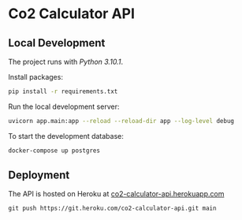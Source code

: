 # Co2 Calculator API

## Local Development

The project runs with *Python 3.10.1*.

Install packages:

```bash
pip install -r requirements.txt
```

Run the local development server:

```bash
uvicorn app.main:app --reload --reload-dir app --log-level debug
```

To start the development database:

```bash
docker-compose up postgres
```

## Deployment

The API is hosted on Heroku at [co2-calculator-api.herokuapp.com](https://co2-calculator-api.herokuapp.com/)

```api
git push https://git.heroku.com/co2-calculator-api.git main
```

